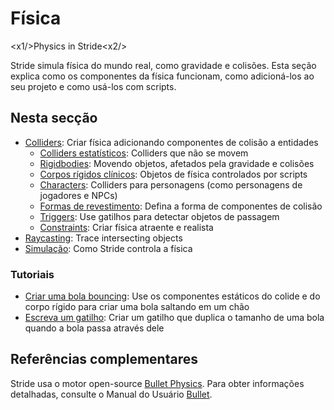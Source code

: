 # Física

<x1\/>Physics in Stride<x2\/>

Stride simula física do mundo real, como gravidade e colisões. Esta seção explica como os componentes da física funcionam, como adicioná-los ao seu projeto e como usá-los com scripts.

## Nesta secção

* [Colliders](colliders.md): Criar física adicionando componentes de colisão a entidades
   * [ Colliders estatísticos](static-colliders.md): Colliders que não se movem
   * [Rigidbodies](rigid-bodies.md): Movendo objetos, afetados pela gravidade e colisões
   * [ Corpos rígidos clínicos](kinematic-rigid-bodies.md): Objetos de física controlados por scripts
   * [Characters](characters.md): Colliders para personagens (como personagens de jogadores e NPCs)
   * [ Formas de revestimento](collider-shapes.md): Defina a forma de componentes de colisão
   * [ Triggers](triggers.md): Use gatilhos para detectar objetos de passagem
   * [Constraints](constraints.md): Criar física atraente e realista
* [Raycasting](raycasting.md): Trace intersecting objects
* [ Simulação](simulation.md): Como Stride controla a física

### Tutoriais

* [Criar uma bola bouncing](create-a-bouncing-ball.md): Use os componentes estáticos do colide e do corpo rígido para criar uma bola saltando em um chão
* [ Escreva um gatilho](script-a-trigger.md): Criar um gatilho que duplica o tamanho de uma bola quando a bola passa através dele

## Referências complementares

Stride usa o motor open-source [Bullet Physics](http://bulletphysics.org/wordpress/). Para obter informações detalhadas, consulte o Manual do Usuário [Bullet](https://github.com/bulletphysics/bullet3/blob/master/docs/Bullet_User_Manual.pdf).